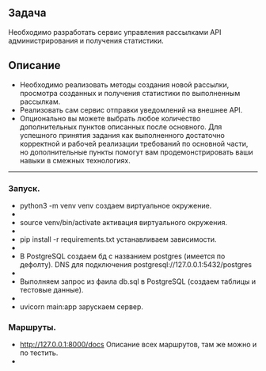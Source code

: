 ## Задача
Необходимо разработать сервис управления рассылками API администрирования и получения статистики.

## Описание

* Необходимо реализовать методы создания новой рассылки, просмотра созданных и получения статистики по выполненным рассылкам.
* Реализовать сам сервис отправки уведомлений на внешнее API.
* Опционально вы можете выбрать любое количество дополнительных пунктов описанных после основного.
Для успешного принятия задания как выполненного достаточно корректной и рабочей реализации требований по основной части, но дополнительные пункты помогут вам продемонстрировать ваши навыки в смежных технологиях.

***

### Запуск.

* python3 -m venv venv              создаем виртуальное окружение.
* 
* source venv/bin/activate          активация виртуального окружения.
* 
* pip install -r requirements.txt   устанавливаем зависимости.
* 
* В PostgreSQL создаем бд с названием postgres (имеется по дефолту). DNS для подключения postgresql://127.0.0.1:5432/postgres
* 
* Выполняем запрос из фаила db.sql в PostgreSQL (создаем таблицы и тестовые данные).
*
* uvicorn main:app                  зарускаем сервер.

### Маршруты.

* http://127.0.0.1:8000/docs          Описание всех маршрутов, там же можно и по тестить.
* 








